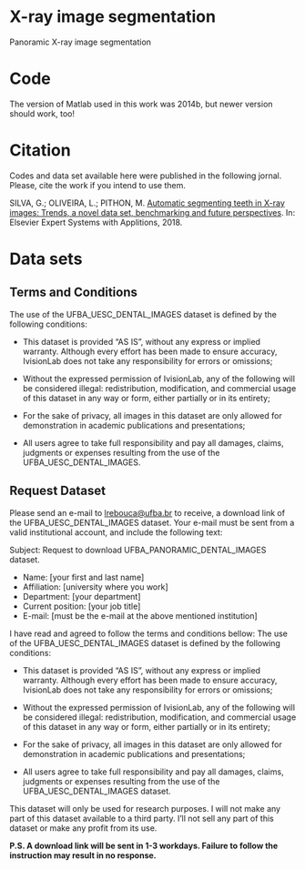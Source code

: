 # X-ray image segmentation
Panoramic X-ray image segmentation

# Code
The version of Matlab used in this work was 2014b, but newer version should work, too!

# Citation
Codes and data set available here were published in the following jornal. Please, cite the work if you intend to use them.

SILVA, G.; OLIVEIRA, L.; PITHON, M. [Automatic segmenting teeth in X-ray images: Trends, a novel data set, benchmarking and future perspectives](https://www.sciencedirect.com/science/article/pii/S0957417418302252). In: Elsevier Expert Systems with Applitions, 2018.

# Data sets
## Terms and Conditions
The use of the UFBA_UESC_DENTAL_IMAGES dataset is defined by the following conditions:

- This dataset is provided “AS IS”, without any express or implied warranty. Although every effort has been made to ensure accuracy, IvisionLab does not take any responsibility for errors or omissions;

- Without the expressed permission of IvisionLab, any of the following will be considered illegal: redistribution, modification, and commercial usage of this dataset in any way or form, either partially or in its entirety;

- For the sake of privacy, all images in this dataset are only allowed for demonstration in academic publications and presentations;

- All users agree to take full responsibility and pay all damages, claims, judgments or expenses resulting from the use of the UFBA_UESC_DENTAL_IMAGES.

## Request Dataset
Please send an e-mail to lrebouca@ufba.br to receive, a download link of the UFBA_UESC_DENTAL_IMAGES dataset. Your e-mail must be sent from a valid institutional account, and include the following text:

Subject: Request to download UFBA_PANORAMIC_DENTAL_IMAGES dataset.

* Name: [your first and last name]
* Affiliation: [university where you work]
* Department: [your department]
* Current position: [your job title]
* E-mail: [must be the e-mail at the above mentioned institution]

I have read and agreed to follow the terms and conditions bellow:
The use of the UFBA_UESC_DENTAL_IMAGES dataset is defined by the following conditions:

- This dataset is provided “AS IS”, without any express or implied warranty. Although every effort has been made to ensure accuracy, IvisionLab does not take any responsibility for errors or omissions;

- Without the expressed permission of IvisionLab, any of the following will be considered illegal: redistribution, modification, and commercial usage of this dataset in any way or form, either partially or in its entirety;

- For the sake of privacy, all images in this dataset are only allowed for demonstration in academic publications and presentations;

- All users agree to take full responsibility and pay all damages, claims, judgments or expenses resulting from the use of the UFBA_UESC_DENTAL_IMAGES dataset.

This dataset will only be used for research purposes. I will not make any part of this dataset available to a third party. I’ll not sell any part of this dataset or make any profit from its use.

<your signature>
  
**P.S. A download link will be sent in 1-3 workdays. Failure to follow the instruction may result in no response.**

